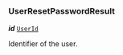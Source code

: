 

### UserResetPasswordResult





  
<article>

***id*** [`UserId`](/docs/user-model--page#userid) 

Identifier of the user.

</article>

